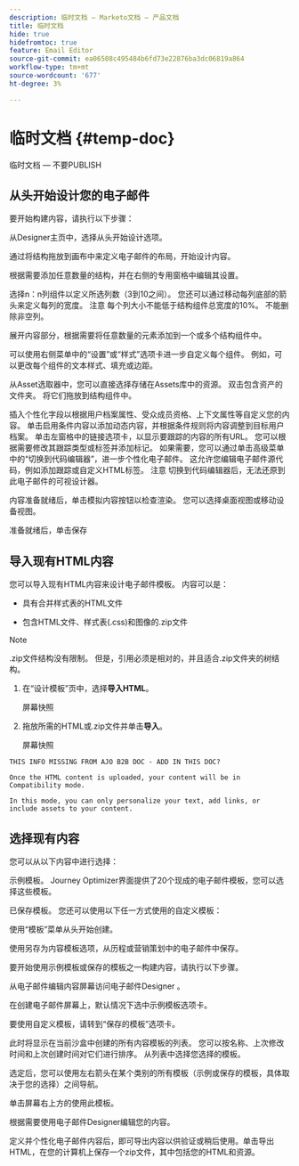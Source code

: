 ```yaml
---
description: 临时文档 — Marketo文档 — 产品文档
title: 临时文档
hide: true
hidefromtoc: true
feature: Email Editor
source-git-commit: ea06508c495484b6fd73e22876ba3dc06819a864
workflow-type: tm+mt
source-wordcount: '677'
ht-degree: 3%

---
```


# 临时文档 {#temp-doc}

临时文档 — 不要PUBLISH

## 从头开始设计您的电子邮件

要开始构建内容，请执行以下步骤：

从Designer主页中，选择从头开始设计选项。

通过将结构拖放到画布中来定义电子邮件的布局，开始设计内容。

根据需要添加任意数量的结构，并在右侧的专用窗格中编辑其设置。

选择n：n列组件以定义所选列数（3到10之间）。 您还可以通过移动每列底部的箭头来定义每列的宽度。
注意
每个列大小不能低于结构组件总宽度的10%。 不能删除非空列。

展开内容部分，根据需要将任意数量的元素添加到一个或多个结构组件中。

可以使用右侧菜单中的“设置”或“样式”选项卡进一步自定义每个组件。 例如，可以更改每个组件的文本样式、填充或边距。

从Asset选取器中，您可以直接选择存储在Assets库中的资源。 双击包含资产的文件夹。 将它们拖放到结构组件中。

插入个性化字段以根据用户档案属性、受众成员资格、上下文属性等自定义您的内容。
单击启用条件内容以添加动态内容，并根据条件规则将内容调整到目标用户档案。
单击左窗格中的链接选项卡，以显示要跟踪的内容的所有URL。 您可以根据需要修改其跟踪类型或标签并添加标记。
如果需要，您可以通过单击高级菜单中的“切换到代码编辑器”，进一步个性化电子邮件。 这允许您编辑电子邮件源代码，例如添加跟踪或自定义HTML标签。
注意
切换到代码编辑器后，无法还原到此电子邮件的可视设计器。

内容准备就绪后，单击模拟内容按钮以检查渲染。 您可以选择桌面视图或移动设备视图。

准备就绪后，单击保存

## 导入现有HTML内容

您可以导入现有HTML内容来设计电子邮件模板。 内容可以是：

* 具有合并样式表的HTML文件

* 包含HTML文件、样式表(.css)和图像的.zip文件

>[!NOTE]
>
>.zip文件结构没有限制。 但是，引用必须是相对的，并且适合.zip文件夹的树结构。

1. 在“设计模板”页中，选择&#x200B;**导入HTML**。

   屏幕快照

1. 拖放所需的HTML或.zip文件并单击&#x200B;**导入**。

   屏幕快照

```
THIS INFO MISSING FROM AJO B2B DOC - ADD IN THIS DOC?

Once the HTML content is uploaded, your content will be in Compatibility mode.

In this mode, you can only personalize your text, add links, or include assets to your content.
```

## 选择现有内容

您可以从以下内容中进行选择：

示例模板。 Journey Optimizer界面提供了20个现成的电子邮件模板，您可以选择这些模板。

已保存模板。 您还可以使用以下任一方式使用的自定义模板：

使用“模板”菜单从头开始创建。

使用另存为内容模板选项，从历程或营销策划中的电子邮件中保存。

要开始使用示例模板或保存的模板之一构建内容，请执行以下步骤。

从电子邮件编辑内容屏幕访问电子邮件Designer 。

在创建电子邮件屏幕上，默认情况下选中示例模板选项卡。

要使用自定义模板，请转到“保存的模板”选项卡。

此时将显示在当前沙盒中创建的所有内容模板的列表。 您可以按名称、上次修改时间和上次创建时间对它们进行排序。
从列表中选择您选择的模板。

选定后，您可以使用左右箭头在某个类别的所有模板（示例或保存的模板，具体取决于您的选择）之间导航。

单击屏幕右上方的使用此模板。

根据需要使用电子邮件Designer编辑您的内容。



定义并个性化电子邮件内容后，即可导出内容以供验证或稍后使用。单击导出HTML，在您的计算机上保存一个zip文件，其中包括您的HTML和资源。
